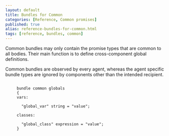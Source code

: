 ```yaml
---
layout: default
title: Bundles for Common
categories: [Reference, Common promises]
published: true
alias: reference-bundles-for-common.html
tags: [reference, bundles, common]
---
```


Common bundles may only contain the promise types that are common to all bodies. Their main function is to define cross-component global definitions.

Common bundles are observed by every agent, whereas the agent specific bundle types are ignored by components other than the intended recipient.

```cf3
     
     bundle common globals
     {
     vars:
     
       "global_var" string = "value";
     
     classes:
     
       "global_class" expression = "value";
     }
     
```
